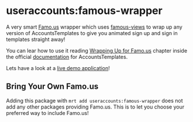 useraccounts:famous-wrapper
===========================

A very smart [Famo.us](http://famo.us) wrapper which uses [famous-views](https://atmospherejs.com/gadicohen/famous-views) to wrap up any version of AccountsTemplates to give you animated sign up and sign in templates straight away!

You can lear how to use it reading [Wrapping Up for Famo.us](https://github.com/meteor-useraccounts/core#wrapping-up-for-famo.us) chapter inside the official [documentation](https://github.com/meteor-useraccounts/core) for AccountsTemplates.

Lets have a look at a [live demo application](http://accounts-templates-famous-wrapper.meteor.com)!


## Bring Your Own Famo.us

Adding this package with `mrt add useraccounts:famous-wrapper` does not add any other packages providing Famo.us. This is to let you choose your preferred way to include Famo.us!
